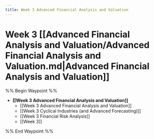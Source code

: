 ```yaml
---
title: Week 3 Advanced Financial Analysis and Valuation
---
```


# Week 3 [[Advanced Financial Analysis and Valuation/Advanced Financial Analysis and Valuation.md|Advanced Financial Analysis and Valuation]]

%% Begin Waypoint %%

- **[[Week 3 Advanced Financial Analysis and Valuation]]**
	- [[Week 3 Advanced Financial Analysis and Valuation]]
	- [[Week 3 Cyclical Industries (and Advanced Forecasting)]]
	- [[Week 3 Financial Risk Analysis]]
	- [[Week 3]]

%% End Waypoint %%